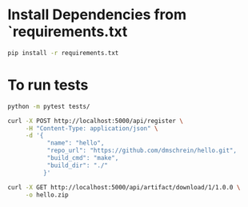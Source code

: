 

# Install Dependencies from `requirements.txt
```sh
pip install -r requirements.txt
```

# To run tests

```sh
python -m pytest tests/
```


```sh
curl -X POST http://localhost:5000/api/register \
     -H "Content-Type: application/json" \
     -d '{
           "name": "hello",
           "repo_url": "https://github.com/dmschrein/hello.git",
           "build_cmd": "make",
           "build_dir": "./"
          }'
```

```sh
curl -X GET http://localhost:5000/api/artifact/download/1/1.0.0 \
     -o hello.zip
```